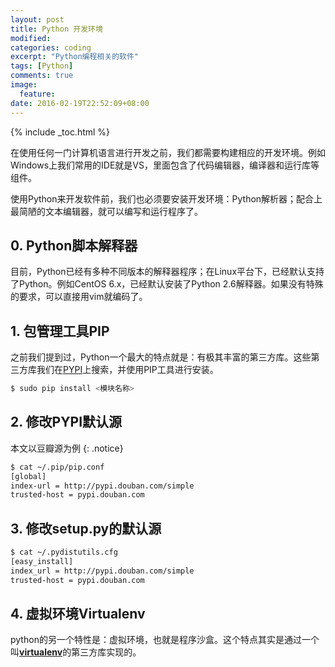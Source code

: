 ```yaml
---
layout: post
title: Python 开发环境
modified:
categories: coding
excerpt: "Python编程相关的软件"
tags: [Python]
comments: true
image:
  feature:
date: 2016-02-19T22:52:09+08:00
---
```


{% include _toc.html %}

在使用任何一门计算机语言进行开发之前，我们都需要构建相应的开发环境。例如Windows上我们常用的IDE就是VS，里面包含了代码编辑器，编译器和运行库等组件。

使用Python来开发软件前，我们也必须要安装开发环境：Python解析器；配合上最简陋的文本编辑器，就可以编写和运行程序了。

## 0. Python脚本解释器

目前，Python已经有多种不同版本的解释器程序；在Linux平台下，已经默认支持了Python。例如CentOS 6.x，已经默认安装了Python 2.6解释器。如果没有特殊的要求，可以直接用vim就编码了。

## 1. 包管理工具PIP

之前我们提到过，Python一个最大的特点就是：有极其丰富的第三方库。这些第三方库我们在[PYPI](https://pypi.python.org/pypi)上搜索，并使用PIP工具进行安装。

~~~ bash
$ sudo pip install <模块名称>
~~~

## 2. 修改PYPI默认源

本文以豆瓣源为例
{: .notice}

~~~ bash
$ cat ~/.pip/pip.conf
[global]
index-url = http://pypi.douban.com/simple
trusted-host = pypi.douban.com
~~~

## 3. 修改setup.py的默认源

~~~ bash
$ cat ~/.pydistutils.cfg
[easy_install]
index_url = http://pypi.douban.com/simple
trusted-host = pypi.douban.com
~~~

## 4. 虚拟环境Virtualenv

python的另一个特性是：虚拟环境，也就是程序沙盒。这个特点其实是通过一个叫[**virtualenv**](https://pypi.python.org/pypi/virtualenv/)的第三方库实现的。
